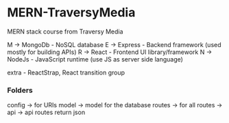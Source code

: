 # MERN-TraversyMedia
MERN stack course from Traversy Media

M -> MongoDb    - NoSQL database
E -> Express    - Backend framework (used mostly for building APIs)
R -> React      - Frontend UI library/framework
N -> NodeJs     - JavaScript runtime (use JS as server side language)

extra - ReactStrap, React transition group

### Folders
config -> for URIs
model -> model for the database
routes -> for all routes
       -> api -> api routes return json